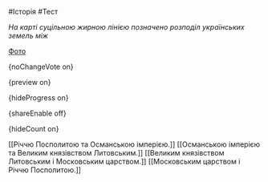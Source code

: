#Історія #Тест

*На карті суцільною жирною лінією позначено розподіл українських земель між*

[Фото](https://zno.osvita.ua//doc/images/znotest/17/1710/hist-prob-2011_17_1710.jpg)

{noChangeVote on}

{preview on}

{hideProgress on}

{shareEnable off}

{hideCount on}

[[Річчю Посполитою та Османською імперією.]]
[[Османською імперією та Великим князівством Литовським.]]
[[Великим князівством Литовським і Московським царством.]]
[[Московським царством і Річчю Посполитою.]]
